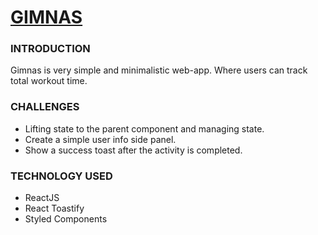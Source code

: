 # [GIMNAS](https://gimnas.netlify.app/)

### INTRODUCTION
Gimnas is very simple and minimalistic web-app. Where users can track total workout time. 

### CHALLENGES 
- Lifting state to the parent component and managing state.
- Create a simple user info side panel.
- Show a success toast after the activity is completed.
  
### TECHNOLOGY USED
- ReactJS
- React Toastify
- Styled Components
